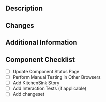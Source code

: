 ## Description

<!-- Briefly explain the purpose of your PR -->

## Changes

<!-- List the specific changes made, consider adding screenshots if relevant -->

## Additional Information

<!-- Include any relevant details, links to issues, or additional messages -->

## Component Checklist

<!-- Ensure that the following tasks are completed before submitting your PR. Tick the applicable boxes -->

- [ ] Update Component Status Page
- [ ] Perform Manual Testing in Other Browsers
- [ ] Add KitchenSink Story
- [ ] Add Interaction Tests (if applicable)
- [ ] Add changeset
